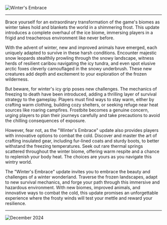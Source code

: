 ![Winter's Embrace](https://cdn.discordapp.com/attachments/1117116416563347629/1124145859404247050/Winters_Embrace.png)
***
Brace yourself for an extraordinary transformation of the game's biomes as winter takes hold and blankets the world in a shimmering frost. This update introduces a complete overhaul of the ice biome, immersing players in a frigid and treacherous environment like never before.

With the advent of winter, new and improved animals have emerged, each uniquely adapted to survive in these harsh conditions. Encounter majestic snow leopards stealthily prowling through the snowy landscape, witness herds of resilient caribou navigating the icy tundra, and even spot elusive arctic foxes cleverly camouflaged in the snowy underbrush. These new creatures add depth and excitement to your exploration of the frozen wilderness.

But beware, for winter's icy grip poses new challenges. The mechanics of freezing to death have been introduced, adding a thrilling layer of survival strategy to the gameplay. Players must find ways to stay warm, either by crafting warm clothing, building cozy shelters, or seeking refuge near heat sources like roaring campfires. Frostbite becomes a genuine concern, urging players to plan their journeys carefully and take precautions to avoid the chilling consequences of exposure.

However, fear not, as the "Winter's Embrace" update also provides players with innovative options to combat the cold. Discover and master the art of crafting insulated gear, including fur-lined coats and sturdy boots, to better withstand the freezing temperatures. Seek out rare thermal springs scattered throughout the winter biome, offering warm respite and a chance to replenish your body heat. The choices are yours as you navigate this wintry world.

The "Winter's Embrace" update invites you to embrace the beauty and challenges of a winter wonderland. Traverse the frozen landscapes, adapt to new survival mechanics, and forge your path through this immersive and hazardous environment. With new biomes, improved animals, and innovative ways to combat the cold, this update promises an unforgettable experience where the frosty winds will test your mettle and reward your resilience.
***
![December 2024](https://cdn.discordapp.com/attachments/1117116416563347629/1124145844501880893/image.png)
